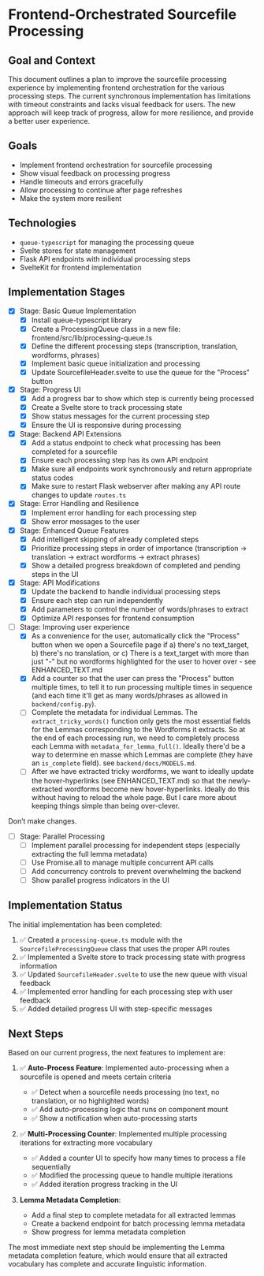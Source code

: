 # Frontend-Orchestrated Sourcefile Processing

## Goal and Context

This document outlines a plan to improve the sourcefile processing experience by implementing frontend orchestration for the various processing steps. The current synchronous implementation has limitations with timeout constraints and lacks visual feedback for users. The new approach will keep track of progress, allow for more resilience, and provide a better user experience.

## Goals

- Implement frontend orchestration for sourcefile processing
- Show visual feedback on processing progress
- Handle timeouts and errors gracefully
- Allow processing to continue after page refreshes
- Make the system more resilient

## Technologies

- `queue-typescript` for managing the processing queue
- Svelte stores for state management
- Flask API endpoints with individual processing steps
- SvelteKit for frontend implementation

## Implementation Stages

- [x] Stage: Basic Queue Implementation
  - [x] Install queue-typescript library
  - [x] Create a ProcessingQueue class in a new file: frontend/src/lib/processing-queue.ts
  - [x] Define the different processing steps (transcription, translation, wordforms, phrases)
  - [x] Implement basic queue initialization and processing
  - [x] Update SourcefileHeader.svelte to use the queue for the "Process" button

- [x] Stage: Progress UI
  - [x] Add a progress bar to show which step is currently being processed
  - [x] Create a Svelte store to track processing state
  - [x] Show status messages for the current processing step
  - [x] Ensure the UI is responsive during processing

- [x] Stage: Backend API Extensions
  - [x] Add a status endpoint to check what processing has been completed for a sourcefile
  - [x] Ensure each processing step has its own API endpoint
  - [x] Make sure all endpoints work synchronously and return appropriate status codes
  - [x] Make sure to restart Flask webserver after making any API route changes to update `routes.ts`

- [x] Stage: Error Handling and Resilience
  - [x] Implement error handling for each processing step
  - [x] Show error messages to the user

- [x] Stage: Enhanced Queue Features
  - [x] Add intelligent skipping of already completed steps
  - [x] Prioritize processing steps in order of importance (transcription → translation → extract wordforms → extract phrases)
  - [x] Show a detailed progress breakdown of completed and pending steps in the UI

- [x] Stage: API Modifications
  - [x] Update the backend to handle individual processing steps
  - [x] Ensure each step can run independently
  - [x] Add parameters to control the number of words/phrases to extract
  - [x] Optimize API responses for frontend consumption

- [ ] Stage: Improving user experience
  - [x] As a convenience for the user, automatically click the "Process" button when we open a Sourcefile page if a) there's no text_target, b) there's no translation, or c) There is a text_target with more than just "-" but no wordforms highlighted for the user to hover over - see ENHANCED_TEXT.md
  - [x] Add a counter so that the user can press the "Process" button multiple times, to tell it to run processing multiple times in sequence (and each time it'll get as many words/phrases as allowed in `backend/config.py`).
  - [ ] Complete the metadata for individual Lemmas. The `extract_tricky_words()` function only gets the most essential fields for the Lemmas corresponding to the Wordforms it extracts. So at the end of each processing run, we need to completely process each Lemma with `metadata_for_lemma_full()`. Ideally there'd be a way to determine en masse which Lemmas are complete (they have an `is_complete` field). see `backend/docs/MODELS.md`.
  - [ ] After we have extracted tricky wordforms, we want to ideally update the hover-hyperlinks (see ENHANCED_TEXT.md) so that the newly-extracted wordforms become new hover-hyperlinks. Ideally do this without having to reload the whole page. But I care more about keeping things simple than being over-clever.

Don’t make changes.
  
- [ ] Stage: Parallel Processing
  - [ ] Implement parallel processing for independent steps (especially extracting the full lemma metadata)
  - [ ] Use Promise.all to manage multiple concurrent API calls
  - [ ] Add concurrency controls to prevent overwhelming the backend
  - [ ] Show parallel progress indicators in the UI

## Implementation Status

The initial implementation has been completed:

1. ✅ Created a `processing-queue.ts` module with the `SourcefileProcessingQueue` class that uses the proper API routes
2. ✅ Implemented a Svelte store to track processing state with progress information
3. ✅ Updated `SourcefileHeader.svelte` to use the new queue with visual feedback
4. ✅ Implemented error handling for each processing step with user feedback
5. ✅ Added detailed progress UI with step-specific messages

## Next Steps

Based on our current progress, the next features to implement are:

1. ✅ **Auto-Process Feature**: Implemented auto-processing when a sourcefile is opened and meets certain criteria
   - ✅ Detect when a sourcefile needs processing (no text, no translation, or no highlighted words)
   - ✅ Add auto-processing logic that runs on component mount
   - ✅ Show a notification when auto-processing starts

2. ✅ **Multi-Processing Counter**: Implemented multiple processing iterations for extracting more vocabulary
   - ✅ Added a counter UI to specify how many times to process a file sequentially
   - ✅ Modified the processing queue to handle multiple iterations
   - ✅ Added iteration progress tracking in the UI

3. **Lemma Metadata Completion**:
   - Add a final step to complete metadata for all extracted lemmas
   - Create a backend endpoint for batch processing lemma metadata
   - Show progress for lemma metadata completion

The most immediate next step should be implementing the Lemma metadata completion feature, which would ensure that all extracted vocabulary has complete and accurate linguistic information.


